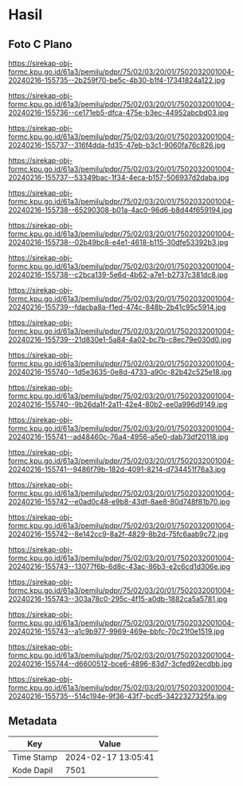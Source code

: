 # Hasil

## Foto C Plano

https://sirekap-obj-formc.kpu.go.id/61a3/pemilu/pdpr/75/02/03/20/01/7502032001004-20240216-155735--2b259f70-be5c-4b30-b1f4-17341824a122.jpg

https://sirekap-obj-formc.kpu.go.id/61a3/pemilu/pdpr/75/02/03/20/01/7502032001004-20240216-155736--ce171eb5-dfca-475e-b3ec-44952abcbd03.jpg

https://sirekap-obj-formc.kpu.go.id/61a3/pemilu/pdpr/75/02/03/20/01/7502032001004-20240216-155737--316f4dda-fd35-47eb-b3c1-9060fa76c826.jpg

https://sirekap-obj-formc.kpu.go.id/61a3/pemilu/pdpr/75/02/03/20/01/7502032001004-20240216-155737--53349bac-1f34-4eca-b157-506937d2daba.jpg

https://sirekap-obj-formc.kpu.go.id/61a3/pemilu/pdpr/75/02/03/20/01/7502032001004-20240216-155738--65290308-b01a-4ac0-96d6-b8d44f659194.jpg

https://sirekap-obj-formc.kpu.go.id/61a3/pemilu/pdpr/75/02/03/20/01/7502032001004-20240216-155738--02b49bc8-e4e1-4618-b115-30dfe53392b3.jpg

https://sirekap-obj-formc.kpu.go.id/61a3/pemilu/pdpr/75/02/03/20/01/7502032001004-20240216-155738--c2bca139-5e6d-4b62-a7e1-b2737c381dc8.jpg

https://sirekap-obj-formc.kpu.go.id/61a3/pemilu/pdpr/75/02/03/20/01/7502032001004-20240216-155739--fdacba8a-f1ed-474c-848b-2b41c95c5914.jpg

https://sirekap-obj-formc.kpu.go.id/61a3/pemilu/pdpr/75/02/03/20/01/7502032001004-20240216-155739--21d830e1-5a84-4a02-bc7b-c8ec79e030d0.jpg

https://sirekap-obj-formc.kpu.go.id/61a3/pemilu/pdpr/75/02/03/20/01/7502032001004-20240216-155740--1d5e3635-0e8d-4733-a90c-82b42c525e18.jpg

https://sirekap-obj-formc.kpu.go.id/61a3/pemilu/pdpr/75/02/03/20/01/7502032001004-20240216-155740--9b26da1f-2a11-42e4-80b2-ee0a996d9149.jpg

https://sirekap-obj-formc.kpu.go.id/61a3/pemilu/pdpr/75/02/03/20/01/7502032001004-20240216-155741--ad48460c-76a4-4956-a5e0-dab73df20118.jpg

https://sirekap-obj-formc.kpu.go.id/61a3/pemilu/pdpr/75/02/03/20/01/7502032001004-20240216-155741--9486f79b-182d-4091-8214-d734451f76a3.jpg

https://sirekap-obj-formc.kpu.go.id/61a3/pemilu/pdpr/75/02/03/20/01/7502032001004-20240216-155742--e0ad0c48-e9b8-43df-8ae8-80d748f81b70.jpg

https://sirekap-obj-formc.kpu.go.id/61a3/pemilu/pdpr/75/02/03/20/01/7502032001004-20240216-155742--8e142cc9-8a2f-4829-8b2d-75fc6aab9c72.jpg

https://sirekap-obj-formc.kpu.go.id/61a3/pemilu/pdpr/75/02/03/20/01/7502032001004-20240216-155743--13077f6b-6d8c-43ac-86b3-e2c6cd1d306e.jpg

https://sirekap-obj-formc.kpu.go.id/61a3/pemilu/pdpr/75/02/03/20/01/7502032001004-20240216-155743--303a78c0-295c-4f15-a0db-1882ca5a5781.jpg

https://sirekap-obj-formc.kpu.go.id/61a3/pemilu/pdpr/75/02/03/20/01/7502032001004-20240216-155743--a1c9b977-9969-469e-bbfc-70c21f0e1519.jpg

https://sirekap-obj-formc.kpu.go.id/61a3/pemilu/pdpr/75/02/03/20/01/7502032001004-20240216-155744--d6600512-bce6-4896-83d7-3cfed92ecdbb.jpg

https://sirekap-obj-formc.kpu.go.id/61a3/pemilu/pdpr/75/02/03/20/01/7502032001004-20240216-155735--514c194e-9f36-43f7-bcd5-3422327325fa.jpg


## Metadata

| Key        | Value               |
| ---------- | ------------------- |
| Time Stamp | 2024-02-17 13:05:41 |
| Kode Dapil | 7501                |



